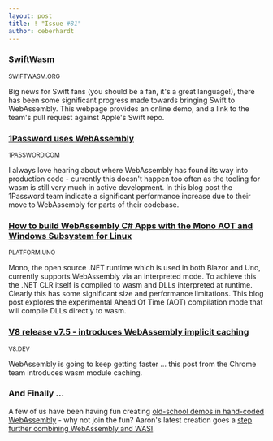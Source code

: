 ```yaml
---
layout: post
title: ! "Issue #81"
author: ceberhardt
---
```


### [SwiftWasm](https://swiftwasm.org/)

<small>SWIFTWASM.ORG</small>

Big news for Swift fans (you should be a fan, it's a great language!), there has been some significant progress made towards bringing Swift to WebAssembly. This webpage provides an online demo, and a link to the team's pull request against Apple's Swift repo. 

### [1Password uses WebAssembly](https://blog.1password.com/1password-x-may-2019-update/)

<small>1PASSWORD.COM</small>

I always love hearing about where WebAssembly has found its way into production code - currently this doesn't happen too often as the tooling for wasm is still very much in active development. In this blog post the 1Password team indicate a significant performance increase due to their move to WebAssembly for parts of their codebase.

### [How to build WebAssembly C# Apps with the Mono AOT and Windows Subsystem for Linux](https://platform.uno/how-to-build-webassembly-c-apps-with-the-mono-aot-and-windows-subsystem-for-linux/)

<small>PLATFORM.UNO</small>

Mono, the open source .NET runtime which is used in both Blazor and Uno, currently supports WebAssembly via an interpreted mode. To achieve this the .NET CLR itself is compiled to wasm and DLLs interpreted at runtime. Clearly this has some significant size and performance limitations. This blog post explores the experimental Ahead Of Time (AOT) compilation mode that will compile DLLs directly to wasm.

### [V8 release v7.5 - introduces WebAssembly implicit caching](https://v8.dev/blog/v8-release-75)

<small>V8.DEV</small>

WebAssembly is going to keep getting faster ... this post from the Chrome team introduces wasm module caching.

### And Finally ...

A few of us have been having fun creating [old-school demos in hand-coded WebAssembly](https://twitter.com/ColinEberhardt/status/1128701985757253632) - why not join the fun? Aaron's latest creation goes a [step further combining WebAssembly and WASI](https://twitter.com/torch2424/status/1129089108322578432).